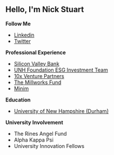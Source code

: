 ## Hello, I'm Nick Stuart

<b>Follow Me</b>
<ul>
<li><a href="https://www.linkedin.com/in/nicholasstuart/">Linkedin</a></li>
<li><a href="https://twitter.com/_NickStuart_">Twitter</a></li>
</ul>

<b>Professional Experience</b>
<ul>
<li><a href="https://www.svb.com/">Silicon Valley Bank</a></li>
<li><a href="https://www.unh.edu/unhtoday/2017/07/committee-investor-responsibility-established">UNH Foundation ESG Investment Team</a></li>
<li><a href="https://www.10xvp.com/">10x Venture Partners</a></li>
<li><a href="https://millworksfund.com/">The Millworks Fund</a></li>
<li><a href="www.minim.co">Minim</a></li>
</ul>

<b>Education</b>
<ul>
<li><a href="www.unh.edu">University of New Hampshire (Durham)</a></li>
</ul>

<b>University Involvement</b>
<ul>
<li>The Rines Angel Fund</li>
<li>Alpha Kappa Psi</li>
<li>University Innovation Fellows</li>
</ul>
